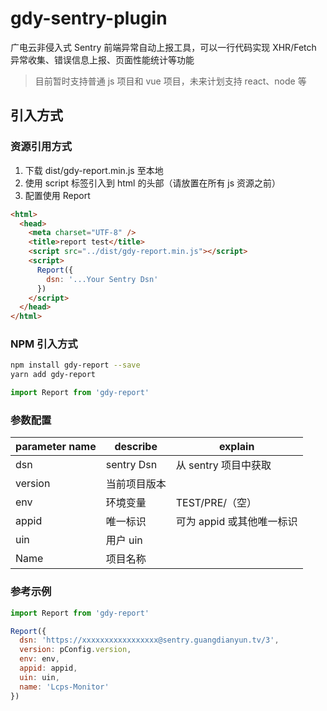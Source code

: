 <!--
 * @Author: your name
 * @Date: 2020-05-08 09:10:36
 * @LastEditTime: 2020-05-09 17:30:23
 * @LastEditors: Please set LastEditors
 * @Description: In User Settings Edit
 * @FilePath: /gdy-sentry-plugin/README.md
 -->

# gdy-sentry-plugin

广电云非侵入式 Sentry 前端异常自动上报工具，可以一行代码实现 XHR/Fetch 异常收集、错误信息上报、页面性能统计等功能

> 目前暂时支持普通 js 项目和 vue 项目，未来计划支持 react、node 等

## 引入方式

### 资源引用方式

1. 下载 dist/gdy-report.min.js 至本地
2. 使用 script 标签引入到 html 的头部（请放置在所有 js 资源之前）
3. 配置使用 Report

```html
<html>
  <head>
    <meta charset="UTF-8" />
    <title>report test</title>
    <script src="../dist/gdy-report.min.js"></script>
    <script>
      Report({
        dsn: '...Your Sentry Dsn'
      })
    </script>
  </head>
</html>
```

### NPM 引入方式

```bash
npm install gdy-report --save
yarn add gdy-report
```

```javascript
import Report from 'gdy-report'
```

### 参数配置

| parameter name | describe     | explain                   |
| -------------- | ------------ | ------------------------- |
| dsn            | sentry Dsn   | 从 sentry 项目中获取      |
| version        | 当前项目版本 |                           |
| env            | 环境变量     | TEST/PRE/（空）           |
| appid          | 唯一标识     | 可为 appid 或其他唯一标识 |
| uin            | 用户 uin     |                           |
| Name           | 项目名称     |                           |

### 参考示例

```javascript
import Report from 'gdy-report'

Report({
  dsn: 'https://xxxxxxxxxxxxxxxxx@sentry.guangdianyun.tv/3',
  version: pConfig.version,
  env: env,
  appid: appid,
  uin: uin,
  name: 'Lcps-Monitor'
})
```
